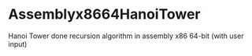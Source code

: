 # Assemblyx8664HanoiTower
Hanoi Tower done recursion algorithm in assembly x86 64-bit (with user input)
